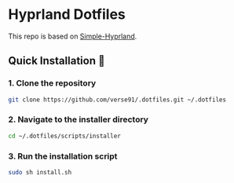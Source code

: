 
# Hyprland Dotfiles

This repo is based on [Simple-Hyprland](https://github.com/gaurav23b/simple-hyprland).

## Quick Installation 🚀

### 1. Clone the repository
```bash
git clone https://github.com/verse91/.dotfiles.git ~/.dotfiles
````

### 2. Navigate to the installer directory

```bash
cd ~/.dotfiles/scripts/installer
```

### 3. Run the installation script

```bash
sudo sh install.sh
```


